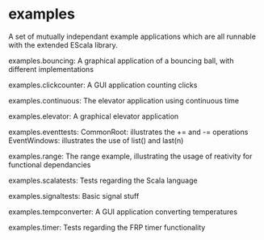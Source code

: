 examples
========
﻿A set of mutually independant example applications which are all runnable with the extended EScala library.

examples.bouncing:
	A graphical application of a bouncing ball, with different implementations

examples.clickcounter:
	A GUI application counting clicks

examples.continuous:
	The elevator application using continuous time

examples.elevator:
	A graphical elevator application

examples.eventtests:
	CommonRoot: illustrates the += and -= operations	
	EventWindows: illustrates the use of list() and last(n)
		
examples.range:
	The range example, illustrating the usage of reativity for functional dependancies

examples.scalatests:
	Tests regarding the Scala language

examples.signaltests:
	Basic signal stuff
	
examples.tempconverter:
	A GUI application converting temperatures

examples.timer:
	Tests regarding the FRP timer functionality

